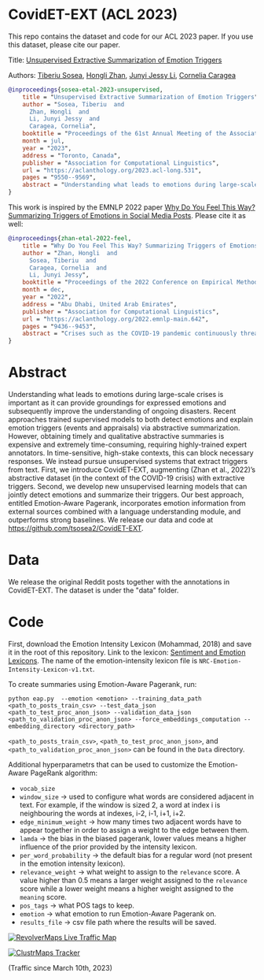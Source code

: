 # CovidET-EXT (ACL 2023)

This repo contains the dataset and code for our ACL 2023 paper. If you use this dataset, please cite our paper.

Title: <a href="https://aclanthology.org/2023.acl-long.531/">Unsupervised Extractive Summarization of Emotion Triggers</a>

Authors: <a href="https://www.tsosea.com/">Tiberiu Sosea</a>, <a href="https://honglizhan.github.io/">Hongli Zhan</a>, <a href="https://jessyli.com/">Junyi Jessy Li</a>, <a href="https://www.cs.uic.edu/~cornelia/">Cornelia Caragea</a>

```bibtex
@inproceedings{sosea-etal-2023-unsupervised,
    title = "Unsupervised Extractive Summarization of Emotion Triggers",
    author = "Sosea, Tiberiu  and
      Zhan, Hongli  and
      Li, Junyi Jessy  and
      Caragea, Cornelia",
    booktitle = "Proceedings of the 61st Annual Meeting of the Association for Computational Linguistics (Volume 1: Long Papers)",
    month = jul,
    year = "2023",
    address = "Toronto, Canada",
    publisher = "Association for Computational Linguistics",
    url = "https://aclanthology.org/2023.acl-long.531",
    pages = "9550--9569",
    abstract = "Understanding what leads to emotions during large-scale crises is important as it can provide groundings for expressed emotions and subsequently improve the understanding of ongoing disasters. Recent approaches trained supervised models to both detect emotions and explain emotion triggers (events and appraisals) via abstractive summarization. However, obtaining timely and qualitative abstractive summaries is expensive and extremely time-consuming, requiring highly-trained expert annotators. In time-sensitive, high-stake contexts, this can block necessary responses. We instead pursue unsupervised systems that extract triggers from text. First, we introduce CovidET-EXT, augmenting (Zhan et al., 2022){'}s abstractive dataset (in the context of the COVID-19 crisis) with extractive triggers. Second, we develop new unsupervised learning models that can jointly detect emotions and summarize their triggers. Our best approach, entitled Emotion-Aware Pagerank, incorporates emotion information from external sources combined with a language understanding module, and outperforms strong baselines. We release our data and code at https://github.com/tsosea2/CovidET-EXT.",
}
```

This work is inspired by the EMNLP 2022 paper <a href="https://aclanthology.org/2022.emnlp-main.642.pdf">Why Do You Feel This Way? Summarizing Triggers of Emotions in Social Media Posts</a>. Please cite it as well:

```bibtex
@inproceedings{zhan-etal-2022-feel,
    title = "Why Do You Feel This Way? Summarizing Triggers of Emotions in Social Media Posts",
    author = "Zhan, Hongli  and
      Sosea, Tiberiu  and
      Caragea, Cornelia  and
      Li, Junyi Jessy",
    booktitle = "Proceedings of the 2022 Conference on Empirical Methods in Natural Language Processing",
    month = dec,
    year = "2022",
    address = "Abu Dhabi, United Arab Emirates",
    publisher = "Association for Computational Linguistics",
    url = "https://aclanthology.org/2022.emnlp-main.642",
    pages = "9436--9453",
    abstract = "Crises such as the COVID-19 pandemic continuously threaten our world and emotionally affect billions of people worldwide in distinct ways. Understanding the triggers leading to people{'}s emotions is of crucial importance. Social media posts can be a good source of such analysis, yet these texts tend to be charged with multiple emotions, with triggers scattering across multiple sentences. This paper takes a novel angle, namely, emotion detection and trigger summarization, aiming to both detect perceived emotions in text, and summarize events and their appraisals that trigger each emotion. To support this goal, we introduce CovidET (Emotions and their Triggers during Covid-19), a dataset of {\textasciitilde}1,900 English Reddit posts related to COVID-19, which contains manual annotations of perceived emotions and abstractive summaries of their triggers described in the post. We develop strong baselines to jointly detect emotions and summarize emotion triggers. Our analyses show that CovidET presents new challenges in emotion-specific summarization, as well as multi-emotion detection in long social media posts.",
}
```

# Abstract
Understanding what leads to emotions during large-scale crises is important as it can provide groundings for expressed emotions and subsequently improve the understanding of ongoing disasters. Recent approaches trained supervised models to both detect emotions and explain emotion triggers (events and appraisals) via abstractive summarization. However, obtaining timely and qualitative abstractive summaries is expensive and extremely time-consuming, requiring highly-trained expert annotators. In time-sensitive, high-stake contexts, this can block necessary responses. We instead pursue unsupervised systems that extract triggers from text. First, we introduce CovidET-EXT, augmenting (Zhan et al., 2022)’s abstractive dataset (in the context of the COVID-19 crisis) with extractive triggers. Second, we develop new unsupervised learning models that can jointly detect emotions and summarize their triggers. Our best approach, entitled Emotion-Aware Pagerank, incorporates emotion information from external sources combined with a language understanding module, and outperforms strong baselines. We release our data and code at https://github.com/tsosea2/CovidET-EXT.

# Data
We release the original Reddit posts together with the annotations in CovidET-EXT. The dataset is under the "data" folder.

# Code

First, download the Emotion Intensity Lexicon (Mohammad, 2018) and save it in the root of this repository. Link to the lexicon: <a href="http://saifmohammad.com/WebPages/lexicons.html">Sentiment and Emotion Lexicons</a>. The name of the emotion-intensity lexicon file is `NRC-Emotion-Intensity-Lexicon-v1.txt`.

To create summaries using Emotion-Aware Pagerank, run:

```
python eap.py  --emotion <emotion> --training_data_path <path_to_posts_train_csv> --test_data_json <path_to_test_proc_anon_json> --validation_data_json <path_to_validation_proc_anon_json> --force_embeddings_computation --embedding_directory <directory_path>
```

`<path_to_posts_train_csv>`, `<path_to_test_proc_anon_json>`, and `<path_to_validation_proc_anon_json>` can be found in the `Data` directory.

Additional hyperparametrs that can be used to customize the Emotion-Aware PageRank algorithm:

- `vocab_size`
- `window_size` -> used to configure what words are considered adjacent in text. For example, if the window is sized 2, a word at index i is neighbouring the words at indexes, i-2, i-1, i+1, i+2.
- `edge_minimum_weight` -> how many times two adjacent words have to appear together in order to assign a weight to the edge between them.
- `lamda` -> the bias in the biased pagerank, lower values means a higher influence of the prior provided by the intensity lexicon.
- `per_word_probability` -> the default bias for a regular word (not present in the emotion intensity lexicon).
- `relevance_weight` -> what weight to assign to the `relevance` score. A value higher than 0.5 means a larger weight assigned to the `relevance` score while a lower weight means a higher weight assigned to the `meaning` score.
- `pos_tags` -> what POS tags to keep.
- `emotion` -> what emotion to run Emotion-Aware Pagerank on.
- `results_file` -> csv file path where the results will be saved.

[![RevolverMaps Live Traffic Map](http://rf.revolvermaps.com/w/3/s/a/7/0/0/ffffff/010020/aa0000/5mtpsf8i5p6.png)](https://www.revolvermaps.com/livestats/5mtpsf8i5p6/)

[![ClustrMaps Tracker](https://www.clustrmaps.com/map_v2.png?d=UGBgp9pq2WpPEFTNNkQzZuv0dgvOOMXQ1-gflu9WZFk&cl=ffffff)](https://clustrmaps.com/site/1btj3)

(Traffic since March 10th, 2023)

